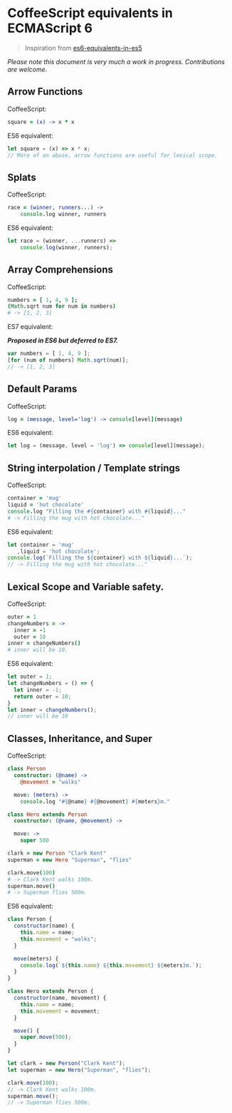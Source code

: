 # CoffeeScript equivalents in ECMAScript 6
> Inspiration from [es6-equivalents-in-es5](https://github.com/addyosmani/es6-equivalents-in-es5)

*Please note this document is very much a work in progress. Contributions are welcome.*


## Arrow Functions

CoffeeScript:

```coffee
square = (x) -> x * x
```

ES6 equivalent:

```js
let square = (x) => x * x;
// More of an abuse, arrow functions are useful for lexical scope.
```

## Splats

CoffeeScript:

```coffee
race = (winner, runners...) ->
    console.log winner, runners
```

ES6 equivalent:

```js
let race = (winner, ...runners) =>
    console.log(winner, runners);
```

## Array Comprehensions

CoffeeScript:

```coffee
numbers = [ 1, 4, 9 ];
(Math.sqrt num for num in numbers)
# -> [1, 2, 3]
```

ES7 equivalent:

___Proposed in ES6 but deferred to ES7.___

```js
var numbers = [ 1, 4, 9 ];
[for (num of numbers) Math.sqrt(num)];
// -> [1, 2, 3]
```

## Default Params

CoffeeScript:

```coffee
log = (message, level='log') -> console[level](message)
```

ES6 equivalent:

```js
let log = (message, level = 'log') => console[level](message);
```

## String interpolation / Template strings

CoffeeScript:

```coffee
container = 'mug'
liquid = 'hot chocolate'
console.log "Filling the #{container} with #{liquid}..."
# -> Filling the mug with hot chocolate..."
```

ES6 equivalent:

```js
let container = 'mug'
   ,liquid = 'hot chocolate';
console.log(`Filling the ${container} with ${liquid}...`);
// -> Filling the mug with hot chocolate..."
```

## Lexical Scope and Variable safety.

CoffeeScript:

```coffee
outer = 1
changeNumbers = ->
  inner = -1
  outer = 10
inner = changeNumbers()
# inner will be 10.
```

ES6 equivalent:

```js
let outer = 1;
let changeNumbers = () => {
  let inner = -1;
  return outer = 10;
}
let inner = changeNumbers();
// inner will be 10
```

## Classes, Inheritance, and Super

CoffeeScript:

```coffee
class Person
  constructor: (@name) ->
    @movement = "walks"

  move: (meters) ->
    console.log "#{@name} #{@movement} #{meters}m."

class Hero extends Person
  constructor: (@name, @movement) ->

  move: ->
    super 500

clark = new Person "Clark Kent"
superman = new Hero "Superman", "flies"

clark.move(100)
# -> Clark Kent walks 100m.
superman.move()
# -> Superman flies 500m.
```

ES6 equivalent:

```js
class Person {
  constructor(name) {
    this.name = name;
    this.movement = "walks";
  }

  move(meters) {
    console.log(`${this.name} ${this.movement} ${meters}m.`);
  }
}

class Hero extends Person {
  constructor(name, movement) {
    this.name = name;
    this.movement = movement;
  }

  move() {
    super.move(500);
  }
}

let clark = new Person("Clark Kent");
let superman = new Hero("Superman", "flies");

clark.move(100);
// -> Clark Kent walks 100m.
superman.move();
// -> Superman flies 500m.
```
